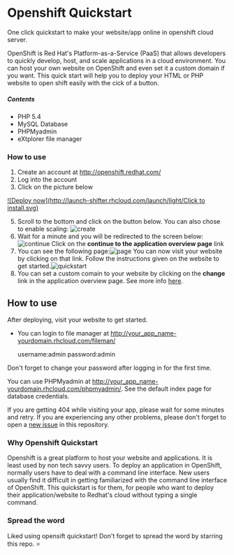 # Openshift Quickstart
One click quickstart to make your website/app online in openshift cloud server.

OpenShift is Red Hat's Platform-as-a-Service (PaaS) that allows developers to quickly develop, host, and scale applications in a cloud environment. You can host your own website on OpenShift and even set it a custom domain if you want. This quick start will help you to deploy your HTML or PHP website to open shift easily with the cick of a button.

##### Contents
* PHP 5.4
* MySQL Database
* PHPMyadmin
* eXtplorer file manager

### How to use
1. Create an account at http://openshift.redhat.com/
2. Log into the account 
3. Click on the picture below<br/>
<a href="https://openshift.redhat.com/app/console/application_types/custom?cartridges[]=php-5.4&cartridges[]=mysql-5.5&cartridges[]=php-5.4&cartridges[]=phpmyadmin&initial_git_url=https://github.com/gautamkrishnar/openshift-quickstart&name=website" target="_blank">
![Deploy now](http://launch-shifter.rhcloud.com/launch/light/Click to install.svg)</a>

5. Scroll to the bottom and click on the button below. You can also chose to enable scaling: ![create](https://cloud.githubusercontent.com/assets/8397274/19016968/81500152-8847-11e6-9235-cab5967d37cc.png)
6. Wait for a minute and you will be redirected to the screen below:![continue](https://cloud.githubusercontent.com/assets/8397274/19018820/064c747c-888d-11e6-818a-d565e6f30e68.png) Click on the **continue to the application overview page** link
7. You can see the following page:![page](https://cloud.githubusercontent.com/assets/8397274/19018884/0af920a4-888f-11e6-81a5-ce19ded2fffe.png)
You can now visit your website by clicking on that link. Follow the instructions given on the website to get started.![quickstart](https://cloud.githubusercontent.com/assets/8397274/19018890/6d80d226-888f-11e6-95c9-52f6ad951790.png)
8. You can set a custom comain to your website by clicking on the **change** link in the application overview page. See more info [here](https://developers.openshift.com/managing-your-applications/domains-ssl.html).

## How to use
After deploying, visit your website to get started.

* You can login to file manager at http://your_app_name-yourdomain.rhcloud.com/fileman/

     username:admin
     password:admin

Don't forget to change your password after logging in  for the first time.

You can use PHPMyadmin at http://your_app_name-yourdomain.rhcloud.com/phpmyadmin/. See the default index page for database credentials.

If you are getting 404 while visiting your app, please wait for some minutes and retry. If you are experiencing any other problems, please don't forget to open a [new issue](https://github.com/gautamkrishnar/openshift-quickstart/issues/new) in this repository.

### Why Openshift Quickstart
Openshift is a great platform to host your website and applications. It is least used by non tech savvy users. To deploy an application in OpenShift, normally users have to deal with a command line interface. New users usually find it difficult  in getting familiarized with the command line interface of OpenShift. This quickstart is for them, for people who want to deploy their application/website to Redhat's cloud without typing a single command.
### Spread the word
Liked using opensift quickstart! Don't forget to spread the word by starring this repo. :star:
